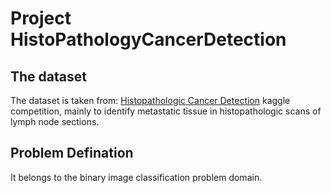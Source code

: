 # Project HistoPathologyCancerDetection

## The dataset
The dataset is taken from: [Histopathologic Cancer Detection](https://www.kaggle.com/c/histopathologic-cancer-detection/data) kaggle competition, mainly to identify metastatic tissue in histopathologic scans of lymph node sections.

## Problem Defination
It belongs to the binary image classification problem domain.

